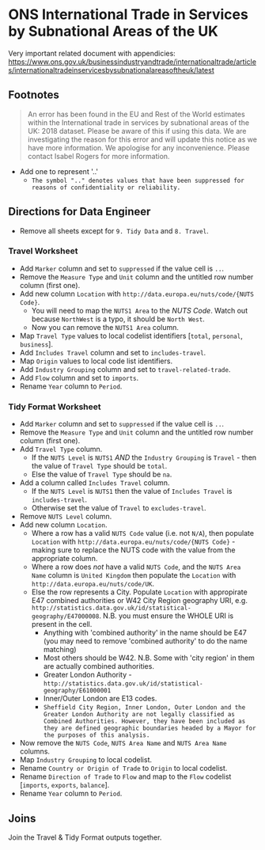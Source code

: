 # ONS International Trade in Services by Subnational Areas of the UK

Very important related document with appendicies: <https://www.ons.gov.uk/businessindustryandtrade/internationaltrade/articles/internationaltradeinservicesbysubnationalareasoftheuk/latest>

## Footnotes

> An error has been found in the EU and Rest of the World estimates within the International trade in services by subnational areas of the UK: 2018 dataset. Please be aware of this if using this data. We are investigating the reason for this error and will update this notice as we have more information. We apologise for any inconvenience. Please contact Isabel Rogers for more information.

* Add one to represent '..'
  * `The symbol ".." denotes values that have been suppressed for reasons of confidentiality or reliability.`

## Directions for Data Engineer

* Remove all sheets except for `9. Tidy Data` and `8. Travel`.

### Travel Worksheet

* Add `Marker` column and set to `suppressed` if the value cell is `..`.
* Remove the `Measure Type` and `Unit` column and the untitled row number column (first one).
* Add new column `Location` with `http://data.europa.eu/nuts/code/{NUTS Code}`.
  * You will need to map the `NUTS1 Area` to the *NUTS Code*. Watch out because `NorthWest` is a typo, it should be `North West`.
  * Now you can remove the `NUTS1 Area` column.
* Map `Travel Type` values to local codelist identifiers [`total`, `personal`, `business`].
* Add `Includes Travel` column and set to `includes-travel`.
* Map `Origin` values to local code list identifiers.
* Add `Industry Grouping` column and set to `travel-related-trade`.
* Add `Flow` column and set to `imports`.
* Rename `Year` column to `Period`.

### Tidy Format Worksheet

* Add `Marker` column and set to `suppressed` if the value cell is `..`.
* Remove the `Measure Type` and `Unit` column and the untitled row number column (first one).
* Add `Travel Type` column.
  * If the `NUTS Level` is `NUTS1` *AND* the `Industry Grouping` is `Travel` - then the value of `Travel Type` should be `total`.
  * Else the value of `Travel Type` should be `na`.
* Add a column called `Includes Travel` column.
  * If the `NUTS Level` is `NUTS1` then the value of `Includes Travel` is `includes-travel`.
  * Otherwise set the value of `Travel` to `excludes-travel`.
* Remove `NUTS Level` column.
* Add new column `Location`.
  * Where a row has a valid `NUTS Code` value (i.e. not `N/A`), then populate `Location` with `http://data.europa.eu/nuts/code/{NUTS Code}` - making sure to replace the NUTS code with the value from the appropriate column.
  * Where a row does *not* have a valid `NUTS Code`, and the `NUTS Area Name` column is `United Kingdom` then populate the `Location` with `http://data.europa.eu/nuts/code/UK`.
  * Else the row represents a City. Populate `Location` with appropirate E47 combined authorities or W42 City Region geography URI, e.g. `http://statistics.data.gov.uk/id/statistical-geography/E47000008`. N.B. you must ensure the WHOLE URI is present in the cell.
    * Anything with 'combined authority' in the name should be E47 (you may need to remove 'combined authority' to do the name matching)
    * Most others should be W42. N.B. Some with 'city region' in them are actually combined authorities.
    * Greater London Authority - `http://statistics.data.gov.uk/id/statistical-geography/E61000001`
    * Inner/Outer London are E13 codes.
    * `Sheffield City Region, Inner London, Outer London and the Greater London Authority are not legally classified as Combined Authorities. However, they have been included as they are defined geographic boundaries headed by a Mayor for the purposes of this analysis.`
* Now remove the `NUTS Code`, `NUTS Area Name` and `NUTS Area Name` columns.
* Map `Industry Grouping` to local codelist.
* Rename `Country or Origin of Trade` to `Origin` to local codelist.
* Rename `Direction of Trade` to `Flow` and map to the `Flow` codelist [`imports`, `exports`, `balance`].
* Rename `Year` column to `Period`.

## Joins

Join the Travel & Tidy Format outputs together.
